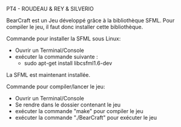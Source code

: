PT4 - ROUDEAU & REY & SILVERIO

BearCraft est un Jeu développé grâce à la bibliothèque SFML.
Pour compiler le jeu, il faut donc installer cette bibliothèque.

Commande pour installer la SFML sous Linux:
  - Ouvrir un Terminal/Console
  - exécuter la commande suivante :
      - sudo apt-get install libcsfml1.6-dev


La SFML est maintenant installée.


Commande pour compiler/lancer le jeu:
  - Ouvrir un Terminal/Console
  - Se rendre dans le dossier contenant le jeu
  - exécuter la commande "make" pour compiler le jeu
  - exécuter la commande "./BearCraft" pour exécuter le jeu
